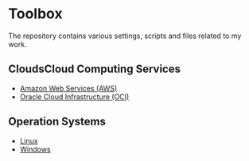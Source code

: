 # Toolbox

The repository contains various settings, scripts and files related to my work.

## CloudsCloud Computing Services

* [Amazon Web Services (AWS)](./cloud/aws/)
* [Oracle Cloud Infrastructure (OCI)](./cloud/oci/)

## Operation Systems

* [Linux](./os/linux/)
* [Windows](./os/windows/)